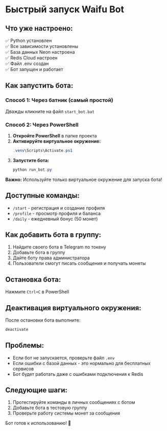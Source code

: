 # Быстрый запуск Waifu Bot

## Что уже настроено:
✅ Python установлен  
✅ Все зависимости установлены  
✅ База данных Neon настроена  
✅ Redis Cloud настроен  
✅ Файл .env создан  
✅ Бот запущен и работает  

## Как запустить бота:

### Способ 1: Через батник (самый простой)
Дважды кликните на файл `start_bot.bat`

### Способ 2: Через PowerShell
1. **Откройте PowerShell** в папке проекта
2. **Активируйте виртуальное окружение:**
   ```powershell
   .venv\Scripts\Activate.ps1
   ```
3. **Запустите бота:**
   ```powershell
   python run_bot.py
   ```

**Важно:** Используйте только виртуальное окружение для запуска бота!

## Доступные команды:
- `/start` - регистрация и создание профиля
- `/profile` - просмотр профиля и баланса
- `/daily` - ежедневный бонус (50 монет)

## Как добавить бота в группу:
1. Найдите своего бота в Telegram по токену
2. Добавьте бота в группу
3. Дайте боту права администратора
4. Пользователи смогут писать сообщения и получать монеты

## Остановка бота:
Нажмите `Ctrl+C` в PowerShell

## Деактивация виртуального окружения:
После остановки бота выполните:
```powershell
deactivate
```

## Проблемы:
- Если бот не запускается, проверьте файл `.env`
- Если ошибки с базой данных - это нормально для бесплатных сервисов
- Бот будет работать даже с ошибками подключения к Redis

## Следующие шаги:
1. Протестируйте команды в личных сообщениях с ботом
2. Добавьте бота в тестовую группу
3. Проверьте работу системы монет за сообщения

Бот готов к использованию! 🎉
